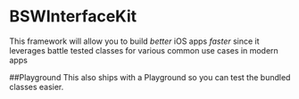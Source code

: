 # BSWInterfaceKit

This framework will allow you to build *better* iOS apps *faster* since it leverages battle tested classes for various common use cases in modern apps

##Playground
This also ships with a Playground so you can test the bundled classes easier.
